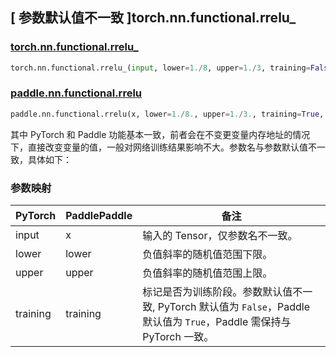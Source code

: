 ## [ 参数默认值不一致 ]torch.nn.functional.rrelu_

### [torch.nn.functional.rrelu\_](https://pytorch.org/docs/stable/generated/torch.nn.functional.rrelu_.html)

```python
torch.nn.functional.rrelu_(input, lower=1./8, upper=1./3, training=False)
```

### [paddle.nn.functional.rrelu](https://www.paddlepaddle.org.cn/documentation/docs/zh/develop/api/paddle/nn/functional/rrelu_cn.html)

```python
paddle.nn.functional.rrelu(x, lower=1./8., upper=1./3., training=True, name=None)
```

其中 PyTorch 和 Paddle 功能基本一致，前者会在不变更变量内存地址的情况下，直接改变变量的值，一般对网络训练结果影响不大。参数名与参数默认值不一致，具体如下：

### 参数映射

| PyTorch  | PaddlePaddle | 备注 |
| -------- | ------------ | -- |
| input    | x            | 输入的 Tensor，仅参数名不一致。                                                                                 |
| lower    | lower        | 负值斜率的随机值范围下限。                                                                                      |
| upper    | upper        | 负值斜率的随机值范围上限。                                                                                      |
| training | training     | 标记是否为训练阶段。参数默认值不一致, PyTorch 默认值为 `False`，Paddle 默认值为 `True`，Paddle 需保持与 PyTorch 一致。                                                                                            |
